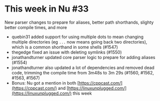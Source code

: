 # This week in Nu #33

New parser changes to prepare for aliases, better path shorthands, slighty better compile times, and more

- quebin31 added support for using multiple dots to mean changing multiple directories (eg `...` now means going back two directories), which is a common shorthand in some shells (#1547)
- thegedge fixed an issue with deleting symlinks (#1550)
- jonathandturner updated core parser logic to prepare for adding aliases (#1554)
- jonathandturner also updated a lot of dependencies and removed dead code, trimming the compile time from 3m48s to 3m 29s (#1560, #1562, #1563, #1567)
- Bonus: Nu got a mention in both [https://cppcast.com/](https://cppcast.com/) and [https://linuxunplugged.com/](https://linuxunplugged.com/) this week
